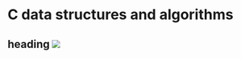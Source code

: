 # C data structures and algorithms

## heading <img src="https://render.githubusercontent.com/render/math?math=\mu">
